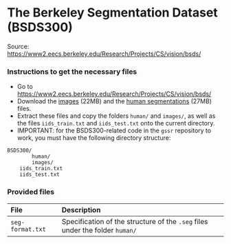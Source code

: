 # The Berkeley Segmentation Dataset (BSDS300)

Source: https://www2.eecs.berkeley.edu/Research/Projects/CS/vision/bsds/


### Instructions to get the necessary files

- Go to https://www2.eecs.berkeley.edu/Research/Projects/CS/vision/bsds/
- Download the [images][images] (22MB) and the [human segmentations][human] (27MB) files.
- Extract these files and copy the folders `human/` and `images/`, as well as the files `iids_train.txt` and `iids_test.txt` onto the current directory.
- IMPORTANT: for the BSDS300-related code in the `gssr` repository to work, you must have the following directory structure:

```
BSDS300/
        human/
        images/
	iids_train.txt
	iids_test.txt
```


### Provided files

| File             | Description                                                  |
| :--------------- | :----------------------------------------------------------- |
| `seg-format.txt` | Specification of the structure of the `.seg` files under the folder `human/` |



[images]: https://www2.eecs.berkeley.edu/Research/Projects/CS/vision/bsds/BSDS300-images.tgz
[human]: https://www2.eecs.berkeley.edu/Research/Projects/CS/vision/bsds/BSDS300-human.tgz
